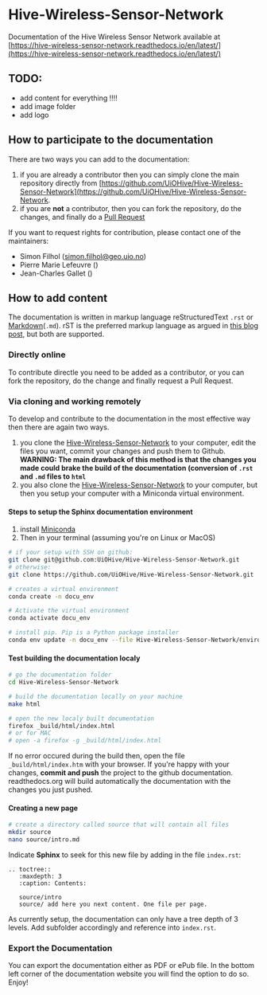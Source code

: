 # Hive-Wireless-Sensor-Network
Documentation of the Hive Wireless Sensor Network available at [https://hive-wireless-sensor-network.readthedocs.io/en/latest/](https://hive-wireless-sensor-network.readthedocs.io/en/latest/)

## TODO:
- add content for everything !!!!
- add image folder
- add logo

## How to participate to the documentation

There are two ways you can add to the documentation:

1.  if you are already a contributor then you can simply clone the main repository directly from [https://github.com/UiOHive/Hive-Wireless-Sensor-Network](https://github.com/UiOHive/Hive-Wireless-Sensor-Network.
2.  if you are **not** a contributor, then you can fork the repository, do the changes, and finally do a [Pull Request](https://www.thinkful.com/learn/github-pull-request-tutorial/)

If you want to request rights for contribution, please contact one of the maintainers: 
- Simon Filhol (simon.filhol@geo.uio.no)
- Pierre Marie Lefeuvre ()
- Jean-Charles Gallet ()


## How to add content

The documentation is written in markup language reStructuredText `.rst` or [Markdown](https://www.markdownguide.org/basic-syntax/)(`.md`). rST is the preferred markup language as argued in [this blog post](https://www.ericholscher.com/blog/2016/mar/15/dont-use-markdown-for-technical-docs/), but both are supported.


### Directly online

To contribute directle you need to be added as a contributor, or you can fork the repository, do the change and finally request a Pull Request.


### Via cloning and working remotely

To develop and contribute to the documentation in the most effective way then there are again two ways.

1.  you clone the [Hive-Wireless-Sensor-Network](https://github.com/UiOHive/Hive-Wireless-Sensor-Network) to your computer, edit the files you want, commit your changes and push them to Github. **WARNING: The main drawback of this method is that the changes you made could brake the build of the documentation (conversion of `.rst` and `.md` files to `html`**
2.  you also clone the [Hive-Wireless-Sensor-Network](https://github.com/UiOHive/Hive-Wireless-Sensor-Network) to your computer, but then you setup your computer with a Miniconda virtual environment.

#### Steps to setup the Sphinx documentation environment

1.  install [Miniconda](https://docs.conda.io/en/latest/miniconda.html)
2.  Then in your terminal (assuming you're on Linux or MacOS)

```bash
# if your setup with SSH on github:
git clone git@github.com:UiOHive/Hive-Wireless-Sensor-Network.git
# otherwise:
git clone https://github.com/UiOHive/Hive-Wireless-Sensor-Network.git

# creates a virtual environment
conda create -n docu_env

# Activate the virtual environment
conda activate docu_env

# install pip. Pip is a Python package installer
conda env update -n docu_env --file Hive-Wireless-Sensor-Network/environment.yml
```

#### Test building the documentation localy
```bash
# go the documentation folder
cd Hive-Wireless-Sensor-Network

# build the documentation locally on your machine
make html

# open the new localy built documentation
firefox _build/html/index.html
# or for MAC
# open -a firefox -g _build/html/index.html
```

If no error occured during the build then, open the file `_build/html/index.htm` with your browser. If you're happy with your changes, **commit and push** the project to the github documentation. readthedocs.org will build automatically the documentation with the changes you just pushed.

#### Creating a new page
```bash
# create a directory called source that will contain all files
mkdir source
nano source/intro.md
```

Indicate **Sphinx** to seek for this new file by adding in the file `index.rst`:
```
.. toctree::
   :maxdepth: 3
   :caption: Contents:

   source/intro
   source/ add here you next content. One file per page. 
```

As currently setup, the documentation can only have a tree depth of 3 levels. Add subfolder accordingly and reference into `index.rst`.

### Export the Documentation

You can export the documentation either as PDF or ePub file. In the bottom left corner of the documentation website you will find the option to do so. Enjoy!